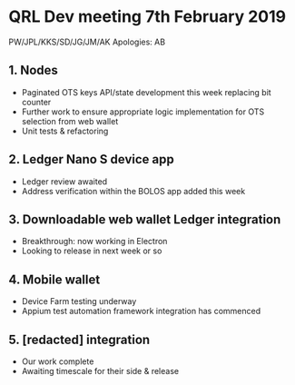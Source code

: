 # QRL Dev meeting 7th February 2019

PW/JPL/KKS/SD/JG/JM/AK
Apologies: AB

## 1. Nodes
- Paginated OTS keys API/state development this week replacing bit counter
- Further work to ensure appropriate logic implementation for OTS selection from web wallet
- Unit tests & refactoring

## 2. Ledger Nano S device app
- Ledger review awaited
- Address verification within the BOLOS app added this week

## 3. Downloadable web wallet Ledger integration
- Breakthrough: now working in Electron
- Looking to release in next week or so

## 4. Mobile wallet 
- Device Farm testing underway
- Appium test automation framework integration has commenced

## 5. [redacted] integration
- Our work complete
- Awaiting timescale for their side & release
